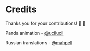 # Credits

Thanks you for your contributions! :tada: :tada:

Panda animation - [@ucilucil](https://lottiefiles.com/ucilucil)

Russian translations - [@mahpell](https://github.com/mahpell)
